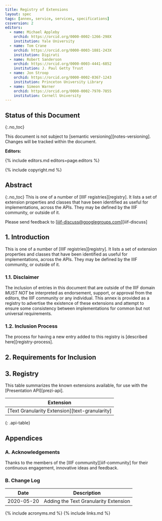 ```yaml
---
title: Registry of Extensions
layout: spec
tags: [annex, service, services, specifications]
cssversion: 2
editors:
  - name: Michael Appleby
    orchid: https://orcid.org/0000-0002-1266-298X
    institution: Yale University
  - name: Tom Crane
    orchid: https://orcid.org/0000-0003-1881-243X
    institution: Digirati
  - name: Robert Sanderson
    orchid: https://orcid.org/0000-0003-4441-6852
    institution: J. Paul Getty Trust
  - name: Jon Stroop
    orchid: https://orcid.org/0000-0002-0367-1243
    institution: Princeton University Library
  - name: Simeon Warner
    orchid: https://orcid.org/0000-0002-7970-7855
    institution: Cornell University
---
```


## Status of this Document
{:.no_toc}

This document is not subject to [semantic versioning][notes-versioning].
Changes will be tracked within the document.

**Editors:**

{% include editors.md editors=page.editors %}

{% include copyright.md %}

## Abstract
{:.no_toc}
This is one of a number of [IIIF registries][registry]. It lists a set of extension properties and classes that have been identified as useful for implementations, across the APIs.  They may be defined by the IIIF community, or outside of it.

Please send feedback to [iiif-discuss@googlegroups.com][iiif-discuss]


## 1. Introduction

This is one of a number of [IIIF registries][registry]. It lists a set of extension properties and classes that have been identified as useful for implementations, across the APIs.  They may be defined by the IIIF community, or outside of it.

### 1.1. Disclaimer

The inclusion of entries in this document that are outside of the IIIF domain _MUST NOT_ be interpreted as endorsement, support, or approval from the editors, the IIIF community or any individual. This annex is provided as a registry to advertise the existence of these extensions and attempt to ensure some consistency between implementations for common but not universal requirements.

### 1.2. Inclusion Process

The process for having a new entry added to this registry is [described here][registry-process].

## 2. Requirements for Inclusion

## 3. Registry

This table summarizes the known extensions available, for use with the [Presentation API][prezi-api].

| Extension                       |
| ------------------------------ |
| [Text Granularity Extension][text-granularity] |
{: .api-table}


## Appendices

### A. Acknowledgements

Thanks to the members of the [IIIF community][iiif-community] for their continuous engagement, innovative ideas and feedback.

### B. Change Log

| Date       | Description                                        |
| ---------- | -------------------------------------------------- |
| 2020-05-20 | Adding the Text Granularity Extension |

{% include acronyms.md %}
{% include links.md %}
